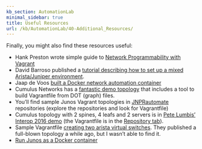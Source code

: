 ```yaml
---
kb_section: AutomationLab
minimal_sidebar: true
title: Useful Resources
url: /kb/AutomationLab/40-Additional_Resources/
---
```

Finally, you might also find these resources useful:

- Hank Preston wrote simple guide to [Network Programmability with Vagrant](https://github.com/hpreston/vagrant_net_prog)
- David Barroso published a [tutorial describing how to set up a mixed Arista/Juniper environment](https://github.com/dravetech/network-tutorials/tree/master/tutorial-0-building-env).
- Jaap de Voos [built a Docker network automation container](https://packetpushers.net/building-a-docker-network-automation-container/)
- Cumulus Networks has a [fantastic demo topology](https://github.com/CumulusNetworks/cldemo-vagrant) that includes a tool to build Vagrantfile from DOT (graph) files.
- You’ll find sample Junos Vagrant topologies in [JNPRautomate](https://github.com/JNPRautomate) repositories (explore the repositories and look for Vagrantfile)
- Cumulus topology with 2 spines, 4 leafs and 2 servers is in [Pete Lumbis’ Interop 2016 demo](https://gitlab.com/plumbis/interop-2016) (the Vagrantfile is in the [Repository tab](https://gitlab.com/plumbis/interop-2016/tree/master)).
- Sample Vagrantfile [creating two arista virtual switches](https://github.com/jerearista/vagrant-veos/blob/master/examples/leaf-spine/Vagrantfile). They published a full-blown topology a while ago, but I wasn’t able to find it.
- [Run Junos as a Docker container](http://p.ip.fi/h4qu)

